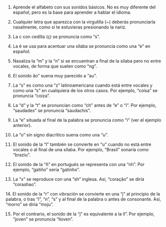1. Aprende el alfabeto con sus sonidos básicos. No es muy diferente del español, pero es la base para aprender a hablar el idioma.

2. Cualquier letra que aparezca con la virgulilla (~) deberás pronunciarla nasalmente, como si te estuvieras presionando la nariz.

3. La c con cedilla (ç) se pronuncia como “s”.

4. La ê se usa para acentuar una sílaba se pronuncia como una “e” en español.

5. Nasaliza la “m” y la “n” si se encuentran a final de la sílaba pero no entre vocales, de forma que suelen como “ng”.

6. El sonido ão” suena muy parecido a “au”.

7. La “s” es como una “z” latinoamericana cuando está entre vocales y como una “s” en cualquiera de los otros casos. Por ejemplo, “coisa” se pronuncia “coiza”.

8. La “d” y la “t” se pronuncian como “ch” antes de “e” o “i”. Por ejemplo, “saudades” se pronuncia “saudachis”.

9. La “e” situada al final de la palabra se pronuncia como “i” (ver el ejemplo anterior).

10. La “o” sin signo diacrítico suena como una “u”.

11. El sonido de la “l” también se convierte en “u” cuando no está entre vocales o al final de una sílaba. Por ejemplo, “Brasil” sonaría como “braziu”.

12. El sonido de la “ñ” en portugués se representa con una “nh”. Por ejemplo, “gatiño” sería “gatinho”.

13. La “x” se reproduce con una “sh” inglesa. Así, “coração” se diría “corashao”.

14. El sonido de la “r” con vibración se convierte en una “j” al principio de la palabra, o tras “l”, “n”, “s” y al final de la palabra o antes de consonante. Así, “morro” se diría “moju”.

15. Por el contrario, el sonido de la “j” es equivalente a la ll”. Por ejemplo, “joven” se pronuncia “lloven”.